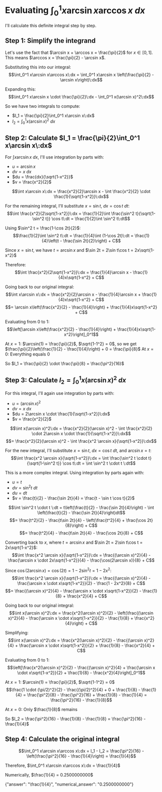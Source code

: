 # Evaluating $\int_0^1 x\arcsin x\arccos x\:dx$

I'll calculate this definite integral step by step.

## Step 1: Simplify the integrand

Let's use the fact that $\arcsin x + \arccos x = \frac{\pi}{2}$ for $x \in [0,1]$.
This means $\arccos x = \frac{\pi}{2} - \arcsin x$.

Substituting this into our integral:
$$\int_0^1 x\arcsin x\arccos x\:dx = \int_0^1 x\arcsin x \left(\frac{\pi}{2} - \arcsin x\right)\:dx$$

Expanding this:
$$\int_0^1 x\arcsin x \cdot \frac{\pi}{2}\:dx - \int_0^1 x(\arcsin x)^2\:dx$$

So we have two integrals to compute:
- $I_1 = \frac{\pi}{2}\int_0^1 x\arcsin x\:dx$
- $I_2 = \int_0^1 x(\arcsin x)^2\:dx$

## Step 2: Calculate $I_1 = \frac{\pi}{2}\int_0^1 x\arcsin x\:dx$

For $\int x\arcsin x\:dx$, I'll use integration by parts with:
- $u = \arcsin x$
- $dv = x\:dx$
- $du = \frac{dx}{\sqrt{1-x^2}}$
- $v = \frac{x^2}{2}$

$$\int x\arcsin x\:dx = \frac{x^2}{2}\arcsin x - \int \frac{x^2}{2} \cdot \frac{1}{\sqrt{1-x^2}}\:dx$$

For the remaining integral, I'll substitute $x = \sin t$, $dx = \cos t\:dt$:
$$\int \frac{x^2}{2\sqrt{1-x^2}}\:dx = \frac{1}{2}\int \frac{\sin^2 t}{\sqrt{1-\sin^2 t}} \cos t\:dt = \frac{1}{2}\int \sin^2 t\:dt$$

Using $\sin^2 t = \frac{1-\cos 2t}{2}$:
$$\frac{1}{2}\int \sin^2 t\:dt = \frac{1}{4}\int (1-\cos 2t)\:dt = \frac{1}{4}\left(t - \frac{\sin 2t}{2}\right) + C$$

Since $x = \sin t$, we have $t = \arcsin x$ and $\sin 2t = 2\sin t\cos t = 2x\sqrt{1-x^2}$

Therefore:
$$\int \frac{x^2}{2\sqrt{1-x^2}}\:dx = \frac{1}{4}\arcsin x - \frac{1}{4}x\sqrt{1-x^2} + C$$

Going back to our original integral:
$$\int x\arcsin x\:dx = \frac{x^2}{2}\arcsin x - \frac{1}{4}\arcsin x + \frac{1}{4}x\sqrt{1-x^2} + C$$
$$= \arcsin x\left(\frac{x^2}{2} - \frac{1}{4}\right) + \frac{1}{4}x\sqrt{1-x^2} + C$$

Evaluating from $0$ to $1$:
$$\left[\arcsin x\left(\frac{x^2}{2} - \frac{1}{4}\right) + \frac{1}{4}x\sqrt{1-x^2}\right]_0^1$$

At $x=1$: $\arcsin(1) = \frac{\pi}{2}$, $\sqrt{1-1^2} = 0$, so we get $\frac{\pi}{2}\left(\frac{1}{2} - \frac{1}{4}\right) + 0 = \frac{\pi}{8}$
At $x=0$: Everything equals $0$

So $I_1 = \frac{\pi}{2} \cdot \frac{\pi}{8} = \frac{\pi^2}{16}$

## Step 3: Calculate $I_2 = \int_0^1 x(\arcsin x)^2\:dx$

For this integral, I'll again use integration by parts with:
- $u = (\arcsin x)^2$
- $dv = x\:dx$
- $du = 2\arcsin x \cdot \frac{1}{\sqrt{1-x^2}}\:dx$
- $v = \frac{x^2}{2}$

$$\int x(\arcsin x)^2\:dx = \frac{x^2}{2}(\arcsin x)^2 - \int \frac{x^2}{2} \cdot 2\arcsin x \cdot \frac{1}{\sqrt{1-x^2}}\:dx$$
$$= \frac{x^2}{2}(\arcsin x)^2 - \int \frac{x^2 \arcsin x}{\sqrt{1-x^2}}\:dx$$

For the new integral, I'll substitute $x = \sin t$, $dx = \cos t\:dt$, and $\arcsin x = t$:
$$\int \frac{x^2 \arcsin x}{\sqrt{1-x^2}}\:dx = \int \frac{\sin^2 t \cdot t}{\sqrt{1-\sin^2 t}} \cos t\:dt = \int \sin^2 t \cdot t \:dt$$

This is a more complex integral. Using integration by parts again with:
- $u = t$
- $dv = \sin^2 t\:dt$
- $du = dt$
- $v = \frac{t}{2} - \frac{\sin 2t}{4} = \frac{t - \sin t \cos t}{2}$

$$\int \sin^2 t \cdot t \:dt = t\left(\frac{t}{2} - \frac{\sin 2t}{4}\right) - \int \left(\frac{t}{2} - \frac{\sin 2t}{4}\right)dt$$
$$= \frac{t^2}{2} - \frac{t\sin 2t}{4} - \left(\frac{t^2}{4} + \frac{\cos 2t}{8}\right) + C$$
$$= \frac{t^2}{4} - \frac{t\sin 2t}{4} - \frac{\cos 2t}{8} + C$$

Converting back to $x$, where $t = \arcsin x$ and $\sin 2t = 2\sin t\cos t = 2x\sqrt{1-x^2}$:
$$\int \frac{x^2 \arcsin x}{\sqrt{1-x^2}}\:dx = \frac{(\arcsin x)^2}{4} - \frac{\arcsin x \cdot 2x\sqrt{1-x^2}}{4} - \frac{\cos(2\arcsin x)}{8} + C$$

Since $\cos(2\arcsin x) = \cos(2t) = 1 - 2\sin^2 t = 1 - 2x^2$:
$$\int \frac{x^2 \arcsin x}{\sqrt{1-x^2}}\:dx = \frac{(\arcsin x)^2}{4} - \frac{\arcsin x \cdot x\sqrt{1-x^2}}{2} - \frac{1 - 2x^2}{8} + C$$
$$= \frac{(\arcsin x)^2}{4} - \frac{\arcsin x \cdot x\sqrt{1-x^2}}{2} - \frac{1}{8} + \frac{x^2}{4} + C$$

Going back to our original integral:
$$\int x(\arcsin x)^2\:dx = \frac{x^2(\arcsin x)^2}{2} - \left(\frac{(\arcsin x)^2}{4} - \frac{\arcsin x \cdot x\sqrt{1-x^2}}{2} - \frac{1}{8} + \frac{x^2}{4}\right) + C$$

Simplifying:
$$\int x(\arcsin x)^2\:dx = \frac{x^2(\arcsin x)^2}{2} - \frac{(\arcsin x)^2}{4} + \frac{\arcsin x \cdot x\sqrt{1-x^2}}{2} + \frac{1}{8} - \frac{x^2}{4} + C$$

Evaluating from $0$ to $1$:
$$\left[\frac{x^2(\arcsin x)^2}{2} - \frac{(\arcsin x)^2}{4} + \frac{\arcsin x \cdot x\sqrt{1-x^2}}{2} + \frac{1}{8} - \frac{x^2}{4}\right]_0^1$$

At $x=1$: $\arcsin(1) = \frac{\pi}{2}$, $\sqrt{1-1^2} = 0$
$$\frac{1 \cdot (\pi/2)^2}{2} - \frac{(\pi/2)^2}{4} + 0 + \frac{1}{8} - \frac{1}{4} = \frac{\pi^2}{8} - \frac{\pi^2}{16} + \frac{1}{8} - \frac{1}{4} = \frac{\pi^2}{16} - \frac{1}{8}$$

At $x=0$: Only $\frac{1}{8}$ remains

So $I_2 = \frac{\pi^2}{16} - \frac{1}{8} - \frac{1}{8} = \frac{\pi^2}{16} - \frac{1}{4}$

## Step 4: Calculate the original integral

$$\int_0^1 x\arcsin x\arccos x\:dx = I_1 - I_2 = \frac{\pi^2}{16} - \left(\frac{\pi^2}{16} - \frac{1}{4}\right) = \frac{1}{4}$$

Therefore, $\int_0^1 x\arcsin x\arccos x\:dx = \frac{1}{4}$

Numerically, $\frac{1}{4} = 0.2500000000$

{"answer": "\\frac{1}{4}", "numerical_answer": "0.2500000000"}